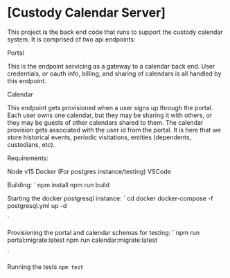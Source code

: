 # [Custody Calendar Server]

This project is the back end code that runs to support the custody calendar system. It is comprised of two api endpoints:

Portal

This is the endpoint servicing as a gateway to a calendar back end. User credentials, or oauth info, billing, and sharing of calendars is all handled by this endpoint.

Calendar

This endpoint gets provisioned when a user signs up through the portal. Each user owns one calendar, but they may be sharing it with others, or they may be guests of other calendars shared to them. The calendar provision gets associated with the user id from the portal. It is here that we store historical events, periodic visitations, entities (dependents, custodians, etc).

Requirements:

Node v15
Docker (For postgres instance/testing)
VSCode 

Building:
`
npm install
npm run build


Starting the docker postgresql instance:
`
cd docker
docker-compose -f postgresql.yml up -d

`

Provisioning the portal and calendar schemas for testing:
`
npm run portal:migrate:latest
npm run calendar:migrate:latest

`

Running the tests
`
npm test
`
